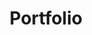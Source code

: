 ---
title: Portfolio
layout: portfolio

image1: /images/posts/getmeabus.png
bio1: <a id="links" href='http://getmeabus.com'>Get Me a Bus</a> was a project developed by <a id="links" href='http://danwilson.co.uk'>Danny Wilson</a> and myself. After using the bus for a while I became frustrated that I wasn't able to easily find out when the buses were departing. Of course this problem has already been solved by others but I found their solutions to be either poor and outdated, or I had to pay for an app that wouldn't even guarantee full coverage!</p> <p>This is where <a id="links" href='http://getmeabus.com'>getmeabus.com</a> steps in. It simply locates you and plots all the nearby bus stops, then with a click of a bus stop it display the departure times. We currently have support for the UK.
---